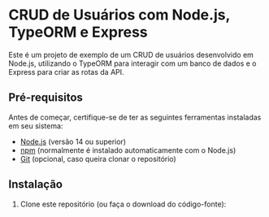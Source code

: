# CRUD de Usuários com Node.js, TypeORM e Express

Este é um projeto de exemplo de um CRUD de usuários desenvolvido em Node.js, utilizando o TypeORM para interagir com um banco de dados e o Express para criar as rotas da API.

## Pré-requisitos

Antes de começar, certifique-se de ter as seguintes ferramentas instaladas em seu sistema:

- [Node.js](https://nodejs.org/) (versão 14 ou superior)
- [npm](https://www.npmjs.com/) (normalmente é instalado automaticamente com o Node.js)
- [Git](https://git-scm.com/) (opcional, caso queira clonar o repositório)

## Instalação

1. Clone este repositório (ou faça o download do código-fonte):